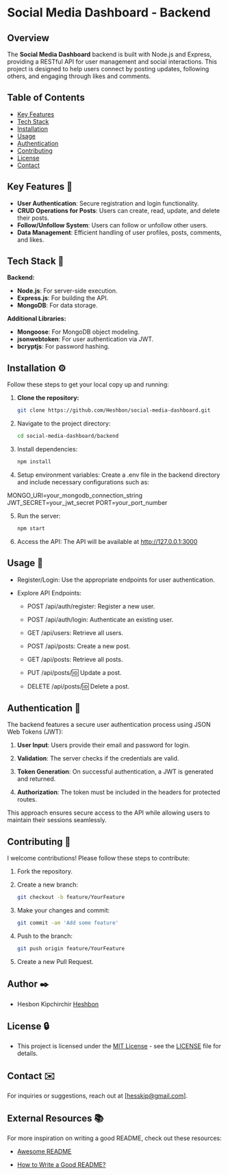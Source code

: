 # Social Media Dashboard - Backend

## Overview

The **Social Media Dashboard** backend is built with Node.js and Express, providing a RESTful API for user management and social interactions. This project is designed to help users connect by posting updates, following others, and engaging through likes and comments.

## Table of Contents

- [Key Features](#key-features)
- [Tech Stack](#tech-stack)
- [Installation](#installation)
- [Usage](#usage)
- [Authentication](#authentication)
- [Contributing](#contributing)
- [License](#license)
- [Contact](#contact)

## Key Features 🌟

- **User Authentication**: Secure registration and login functionality.
- **CRUD Operations for Posts**: Users can create, read, update, and delete their posts.
- **Follow/Unfollow System**: Users can follow or unfollow other users.
- **Data Management**: Efficient handling of user profiles, posts, comments, and likes.

## Tech Stack 🐩
**Backend:**

- **Node.js**: For server-side execution.
- **Express.js**: For building the API.
- **MongoDB**: For data storage.

**Additional Libraries:**

- **Mongoose**: For MongoDB object modeling.
- **jsonwebtoken**: For user authentication via JWT.
- **bcryptjs**: For password hashing.

## Installation ⚙️

Follow these steps to get your local copy up and running:

1. **Clone the repository:**
   ```bash
   git clone https://github.com/Heshbon/social-media-dashboard.git

2. Navigate to the project directory:
    ```bash
    cd social-media-dashboard/backend

3. Install dependencies:
    ```bash
    npm install

4. Setup environment variables: Create a .env file in the backend directory and include necessary configurations such as:

MONGO_URI=your_mongodb_connection_string
JWT_SECRET=your_jwt_secret
PORT=your_port_number

5. Run the server:
    ```bash
    npm start

6. Access the API: The API will be available at http://127.0.0.1:3000

## Usage 🚀

+ Register/Login: Use the appropriate endpoints for user authentication.

+ Explore API Endpoints:

    + POST /api/auth/register: Register a new user.

    + POST /api/auth/login: Authenticate an existing user.
    
    + GET /api/users: Retrieve all users.

    + POST /api/posts: Create a new post.

    + GET /api/posts: Retrieve all posts.

    + PUT /api/posts/:id: Update a post.

    + DELETE /api/posts/:id: Delete a post.

## Authentication 🔑

The backend features a secure user authentication process using JSON Web Tokens (JWT):

1. **User Input**: Users provide their email and password for login.

2. **Validation**: The server checks if the credentials are valid.

3. **Token Generation**: On successful authentication, a JWT is generated and returned.

4. **Authorization**: The token must be included in the headers for protected routes.

This approach ensures secure access to the API while allowing users to maintain their sessions seamlessly.

## Contributing 🤝

I welcome contributions! Please follow these steps to contribute:

1. Fork the repository.

2. Create a new branch:
    ```bash
    git checkout -b feature/YourFeature

3. Make your changes and commit:
    ```bash
    git commit -am 'Add some feature'

4. Push to the branch:
    ```bash
    git push origin feature/YourFeature

5. Create a new Pull Request.

## Author ✒️

+ Hesbon Kipchirchir [Heshbon](https://github.com/Heshbon)

## License 🔒

+  This project is licensed under the [MIT License](https://opensource.org/licenses/MIT) - see the [LICENSE](https://github.com/Heshbon/nexttalk-chat-app/blob/main/LICENSE) file for details.

## Contact ✉️

For inquiries or suggestions, reach out at [hesskip@gmail.com].

## External Resources 📚

For more inspiration on writing a good README, check out these resources:

- [Awesome README](https://github.com/matiassingers/awesome-readme)

- [How to Write a Good README?](https://www.makeareadme.com/)